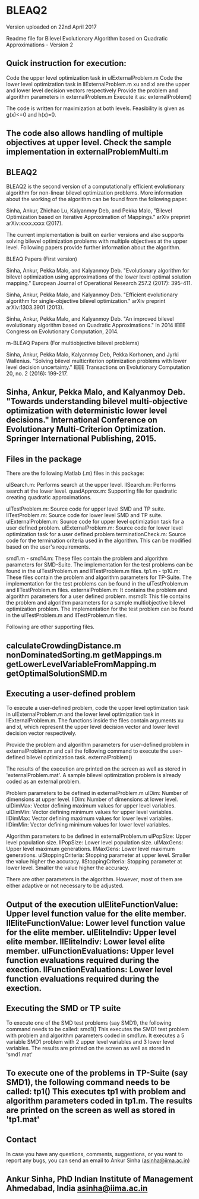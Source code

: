 # BLEAQ2
Version uploaded on 22nd April 2017

Readme file for Bilevel Evolutionary Algorithm based on Quadratic Approximations - Version 2



Quick instruction for execution:
------------------------------------------------------------------------
Code the upper level optimization task in ulExternalProblem.m
Code the lower level optimization task in llExternalProblem.m
xu and xl are the upper and lower level decision vectors respectively
Provide the problem and algorithm parameters in externalProblem.m
Execute it as: externalProblem()

The code is written for maximization at both levels.
Feasibility is given as g(x)<=0 and h(x)=0.

The code also allows handling of multiple objectives at upper level.
Check the sample implementation in externalProblemMulti.m
------------------------------------------------------------------------



BLEAQ2
------------------------------------------------------------------------
BLEAQ2 is the second version of a computationally efficient evolutionary algorithm for non-linear bilevel optimization problems. More information about the working of the algorithm can be found from the following paper.

Sinha, Ankur, Zhichao Lu, Kalyanmoy Deb, and Pekka Malo, "Bilevel Optimization based on Iterative Approximation of Mappings." arXiv preprint arXiv:xxxx.xxxx (2017).

The current implementation is built on earlier versions and also supports solving bilevel optimization problems with multiple objectives at the upper level. Following papers provide further information about the algorithm.

BLEAQ Papers (First version)

Sinha, Ankur, Pekka Malo, and Kalyanmoy Deb. "Evolutionary algorithm for bilevel optimization using approximations of the lower level optimal solution mapping." European Journal of Operational Research 257.2 (2017): 395-411.

Sinha, Ankur, Pekka Malo, and Kalyanmoy Deb. "Efficient evolutionary algorithm for single-objective bilevel optimization." arXiv preprint arXiv:1303.3901 (2013).

Sinha, Ankur, Pekka Malo, and Kalyanmoy Deb. "An improved bilevel evolutionary algorithm based on Quadratic Approximations." In 2014 IEEE Congress on Evolutionary Computation, 2014.

m-BLEAQ Papers (For multiobjective bilevel problems)

Sinha, Ankur, Pekka Malo, Kalyanmoy Deb, Pekka Korhonen, and Jyrki Wallenius. "Solving bilevel multicriterion optimization problems with lower level decision uncertainty." IEEE Transactions on Evolutionary Computation 20, no. 2 (2016): 199-217.

Sinha, Ankur, Pekka Malo, and Kalyanmoy Deb. "Towards understanding bilevel multi-objective optimization with deterministic lower level decisions." International Conference on Evolutionary Multi-Criterion Optimization. Springer International Publishing, 2015.
------------------------------------------------------------------------



Files in the package
------------------------------------------------------------------------
There are the following Matlab (.m) files in this package:

ulSearch.m: Performs search at the upper level.
llSearch.m: Performs search at the lower level.
quadApprox.m: Supporting file for quadratic creating quadratic approximations.

ulTestProblem.m: Source code for upper level SMD and TP suite.
llTestProblem.m: Source code for lower level SMD and TP suite.
ulExternalProblem.m: Source code for upper level optimization task for a user defined problem.
ulExternalProblem.m: Source code for lower level optimization task for a user defined problem
terminationCheck.m: Source code for the termination criteria used in the algorithm. This can be modified based on the user's requirements.

smd1.m - smd14.m: These files contain the problem and algorithm parameters for SMD-Suite. The implementation for the test problems can be found in the ulTestProblem.m and llTestProblem.m files.
tp1.m - tp10.m: These files contain the problem and algorithm parameters for TP-Suite. The implementation for the test problems can be found in the ulTestProblem.m and llTestProblem.m files.
externalProblem.m: It contains the problem and algorithm parameters for a user defined problem.
msmd1: This file contains the problem and algorithm parameters for a sample multiobjective bilevel optimization problem. The implementation for the test problem can be found in the ulTestProblem.m and llTestProblem.m files.

Following are other supporting files.

calculateCrowdingDistance.m
nonDominatedSorting.m
getMappings.m
getLowerLevelVariableFromMapping.m
getOptimalSolutionSMD.m
------------------------------------------------------------------------



Executing a user-defined problem
------------------------------------------------------------------------
To execute a user-defined problem, code the upper level optimization task in ulExternalProblem.m and the lower level optimization task in llExternalProblem.m. The functions inside the files contain arguments xu and xl, which represent the upper level decision vector and lower level decision vector respectively.

Provide the problem and algorithm parameters for user-defined problem in externalProblem.m and call the following command to execute the user-defined bilevel optimization task.
externalProblem()

The results of the execution are printed on the screen as well as stored in 'externalProblem.mat'. A sample bilevel optimization problem is already coded as an external problem.

Problem parameters to be defined in externalProblem.m
ulDim: Number of dimensions at upper level.
llDim: Number of dimensions at lower level.
ulDimMax: Vector defining maximum values for upper level variables.
ulDimMin: Vector defining minimum values for upper level variables.
llDimMax: Vector defining maximum values for lower level variables.
llDimMin: Vector defining minimum values for lower level variables.

Algorithm parameters to be defined in externalProblem.m
ulPopSize: Upper level population size.
llPopSize: Lower level population size.
ulMaxGens: Upper level maximum generations.
llMaxGens: Lower level maximum generations.
ulStoppingCriteria: Stopping parameter at upper level. Smaller the value higher the accuracy.
llStoppingCriteria: Stopping parameter at lower level. Smaller the value higher the accuracy.

There are other parameters in the algorithm. However, most of them are either adaptive or not necessary to be adjusted.

Output of the execution
ulEliteFunctionValue: Upper level function value for the elite member.
llEliteFunctionValue: Lower level function value for the elite member.
ulEliteIndiv: Upper level elite member.
llEliteIndiv: Lower level elite member.
ulFunctionEvaluations: Upper level function evaluations required during the exection.
llFunctionEvaluations: Lower level function evaluations required during the exection.
------------------------------------------------------------------------



Executing the SMD or TP suite
------------------------------------------------------------------------
To execute one of the SMD test problems (say SMD1), the following command needs to be called:
smd1()
This executes the SMD1 test problem with problem and algorithm parameters coded in smd1.m. It executes a 5 variable SMD1 problem with 2 upper level variables and 3 lower level variables. The results are printed on the screen as well as stored in 'smd1.mat'

To execute one of the problems in TP-Suite (say SMD1), the following command needs to be called:
tp1()
This executes tp1 with problem and algorithm parameters coded in tp1.m. The results are printed on the screen as well as stored in 'tp1.mat'
------------------------------------------------------------------------



Contact
------------------------------------------------------------------------
In case you have any questions, comments, suggestions, or you want to report any bugs, you can send an email to Ankur Sinha (asinha@iima.ac.in)

Ankur Sinha, PhD
Indian Institute of Management
Ahmedabad, India
asinha@iima.ac.in
------------------------------------------------------------------------
